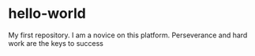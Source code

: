 # hello-world
My first repository.
I am a novice on this platform. Perseverance and hard work are the keys to success
